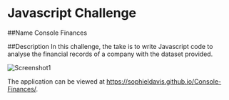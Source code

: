# Javascript Challenge

##Name
Console Finances 

##Description
In this challenge, the take is to write Javascript code to analyse the financial records of a company with the dataset provided. 

![Screenshot1](https://user-images.githubusercontent.com/117310251/210619085-ef26dd99-c3b4-4cb6-947e-272e3a0184e3.png)

The application can be viewed at https://sophieldavis.github.io/Console-Finances/.
